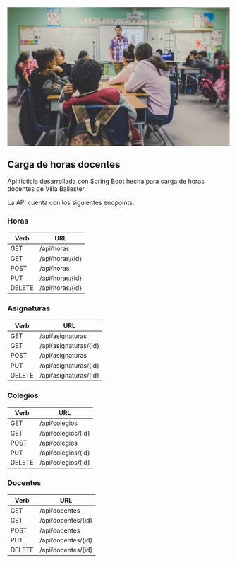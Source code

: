 <img align="center" src='./src/main/resources/static/img/school2.jpg'>

## Carga de horas docentes

Api ficticia desarrollada con Spring Boot hecha para carga de horas docentes de Villa Ballester.

La API cuenta con los siguientes endpoints: 
	
### Horas
Verb | URL |
|---|---|
| GET 	 | /api/horas		|
| GET 	 | /api/horas/{id}	|
| POST 	 | /api/horas		|
| PUT 	 | /api/horas/{id}	|
| DELETE | /api/horas/{id}	|

### Asignaturas
Verb | URL |
|---|---|
| GET 	 | /api/asignaturas		|
| GET 	 | /api/asignaturas/{id}|
| POST 	 | /api/asignaturas		|
| PUT 	 | /api/asignaturas/{id}|
| DELETE | /api/asignaturas/{id}|

### Colegios
Verb | URL |
|---|---|
| GET 	 | /api/colegios		|
| GET 	 | /api/colegios/{id}	|
| POST 	 | /api/colegios		|
| PUT 	 | /api/colegios/{id}	|
| DELETE | /api/colegios/{id}	|

### Docentes
Verb | URL |
|---|---|
| GET 	 | /api/docentes		|
| GET 	 | /api/docentes/{id}	|
| POST 	 | /api/docentes		|
| PUT 	 | /api/docentes/{id}	|
| DELETE | /api/docentes/{id}	|